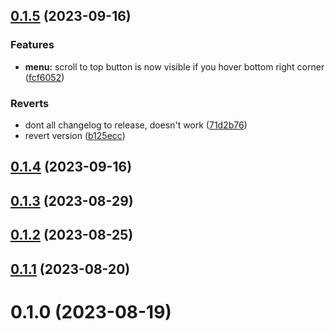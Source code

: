 ## [0.1.5](https://github.com/plebbit/plebones/compare/v0.1.4...v0.1.5) (2023-09-16)


### Features

* **menu:** scroll to top button is now visible if you hover bottom right corner ([fcf6052](https://github.com/plebbit/plebones/commit/fcf60522cbbb37ae54f345a8796fa5393f6d1ace))


### Reverts

* dont all changelog to release, doesn't work ([71d2b76](https://github.com/plebbit/plebones/commit/71d2b7650425dab80e0e45f63db921408e3bc191))
* revert version ([b125ecc](https://github.com/plebbit/plebones/commit/b125ecc8139b84b29a0d348c377ee2c947e0014e))



## [0.1.4](https://github.com/plebbit/plebones/compare/v0.1.3...v0.1.4) (2023-09-16)



## [0.1.3](https://github.com/plebbit/plebones/compare/v0.1.2...v0.1.3) (2023-08-29)



## [0.1.2](https://github.com/plebbit/plebones/compare/v0.1.1...v0.1.2) (2023-08-25)



## [0.1.1](https://github.com/plebbit/plebones/compare/v0.1.0...v0.1.1) (2023-08-20)



# 0.1.0 (2023-08-19)




